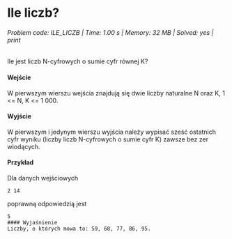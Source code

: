 # Ile liczb?
###### Problem code: ILE_LICZB \| Time: 1.00 s \| Memory: 32 MB \| Solved: yes \| print

Ile jest liczb N-cyfrowych o sumie cyfr równej K?

#### Wejście
W pierwszym wierszu wejścia znajdują się dwie liczby naturalne N oraz K, 1 <= N, K <= 1 000.

#### Wyjście
W pierwszym i jedynym wierszu wyjścia należy wypisać sześć ostatnich cyfr wyniku (liczby liczb N-cyfrowych o sumie cyfr K) zawsze bez zer wiodących.

#### Przykład
Dla danych wejściowych

```
2 14
```
poprawną odpowiedzią jest
```
5
#### Wyjaśnienie
Liczby, o których mowa to: 59, 68, 77, 86, 95.
```
